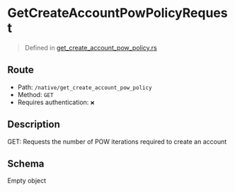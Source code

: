 # GetCreateAccountPowPolicyRequest
> Defined in [get_create_account_pow_policy.rs](../../../../../interface/src/interface/routes/native/get_create_account_pow_policy.rs)

## Route
- Path: `/native/get_create_account_pow_policy`
- Method: `GET`
- Requires authentication: `❌`

## Description
GET: Requests the number of POW iterations required to create an account

## Schema

Empty object

